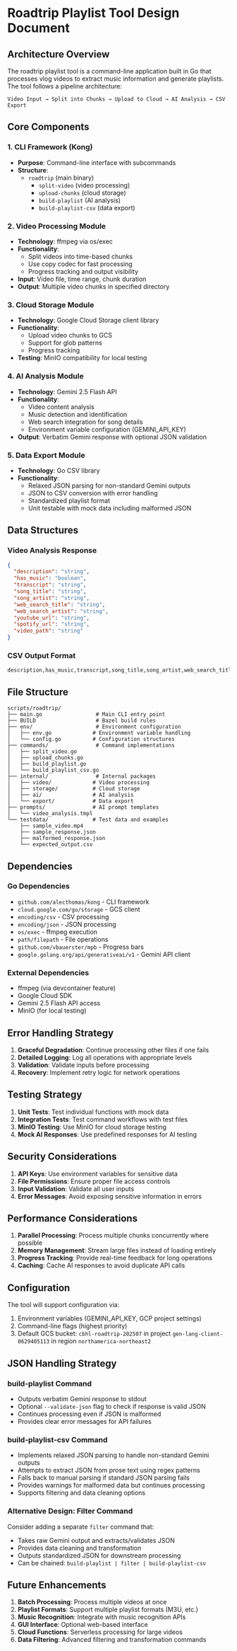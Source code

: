 # Roadtrip Playlist Tool Design Document

## Architecture Overview

The roadtrip playlist tool is a command-line application built in Go that processes vlog videos to extract music information and generate playlists. The tool follows a pipeline architecture:

```
Video Input → Split into Chunks → Upload to Cloud → AI Analysis → CSV Export
```

## Core Components

### 1. CLI Framework (Kong)
- **Purpose**: Command-line interface with subcommands
- **Structure**: 
  - `roadtrip` (main binary)
    - `split-video` (video processing)
    - `upload-chunks` (cloud storage)
    - `build-playlist` (AI analysis)
    - `build-playlist-csv` (data export)

### 2. Video Processing Module
- **Technology**: ffmpeg via os/exec
- **Functionality**: 
  - Split videos into time-based chunks
  - Use copy codec for fast processing
  - Progress tracking and output visibility
- **Input**: Video file, time range, chunk duration
- **Output**: Multiple video chunks in specified directory

### 3. Cloud Storage Module
- **Technology**: Google Cloud Storage client library
- **Functionality**:
  - Upload video chunks to GCS
  - Support for glob patterns
  - Progress tracking
- **Testing**: MinIO compatibility for local testing

### 4. AI Analysis Module
- **Technology**: Gemini 2.5 Flash API
- **Functionality**:
  - Video content analysis
  - Music detection and identification
  - Web search integration for song details
  - Environment variable configuration (GEMINI_API_KEY)
- **Output**: Verbatim Gemini response with optional JSON validation

### 5. Data Export Module
- **Technology**: Go CSV library
- **Functionality**:
  - Relaxed JSON parsing for non-standard Gemini outputs
  - JSON to CSV conversion with error handling
  - Standardized playlist format
  - Unit testable with mock data including malformed JSON

## Data Structures

### Video Analysis Response
```json
{
  "description": "string",
  "has_music": "boolean",
  "transcript": "string",
  "song_title": "string",
  "song_artist": "string",
  "web_search_title": "string",
  "web_search_artist": "string",
  "youtube_url": "string",
  "spotify_url": "string",
  "video_path": "string"
}
```

### CSV Output Format
```csv
description,has_music,transcript,song_title,song_artist,web_search_title,web_search_artist,youtube_url,spotify_url,video_path
```

## File Structure
```
scripts/roadtrip/
├── main.go                 # Main CLI entry point
├── BUILD                   # Bazel build rules
├── env/                    # Environment configuration
│   ├── env.go             # Environment variable handling
│   └── config.go          # Configuration structures
├── commands/               # Command implementations
│   ├── split_video.go
│   ├── upload_chunks.go
│   ├── build_playlist.go
│   └── build_playlist_csv.go
├── internal/               # Internal packages
│   ├── video/             # Video processing
│   ├── storage/           # Cloud storage
│   ├── ai/                # AI analysis
│   └── export/            # Data export
├── prompts/               # AI prompt templates
│   └── video_analysis.tmpl
└── testdata/              # Test data and examples
    ├── sample_video.mp4
    ├── sample_response.json
    ├── malformed_response.json
    └── expected_output.csv
```

## Dependencies

### Go Dependencies
- `github.com/alecthomas/kong` - CLI framework
- `cloud.google.com/go/storage` - GCS client
- `encoding/csv` - CSV processing
- `encoding/json` - JSON processing
- `os/exec` - ffmpeg execution
- `path/filepath` - File operations
- `github.com/vbauerster/mpb` - Progress bars
- `google.golang.org/api/generativeai/v1` - Gemini API client

### External Dependencies
- ffmpeg (via devcontainer feature)
- Google Cloud SDK
- Gemini 2.5 Flash API access
- MinIO (for local testing)

## Error Handling Strategy

1. **Graceful Degradation**: Continue processing other files if one fails
2. **Detailed Logging**: Log all operations with appropriate levels
3. **Validation**: Validate inputs before processing
4. **Recovery**: Implement retry logic for network operations

## Testing Strategy

1. **Unit Tests**: Test individual functions with mock data
2. **Integration Tests**: Test command workflows with test files
3. **MinIO Testing**: Use MinIO for cloud storage testing
4. **Mock AI Responses**: Use predefined responses for AI testing

## Security Considerations

1. **API Keys**: Use environment variables for sensitive data
2. **File Permissions**: Ensure proper file access controls
3. **Input Validation**: Validate all user inputs
4. **Error Messages**: Avoid exposing sensitive information in errors

## Performance Considerations

1. **Parallel Processing**: Process multiple chunks concurrently where possible
2. **Memory Management**: Stream large files instead of loading entirely
3. **Progress Tracking**: Provide real-time feedback for long operations
4. **Caching**: Cache AI responses to avoid duplicate API calls

## Configuration

The tool will support configuration via:
1. Environment variables (GEMINI_API_KEY, GCP project settings)
2. Command-line flags (highest priority)
3. Default GCS bucket: `cbhl-roadtrip-202507` in project `gen-lang-client-0629405113` in region `northamerica-northeast2`

## JSON Handling Strategy

### build-playlist Command
- Outputs verbatim Gemini response to stdout
- Optional `--validate-json` flag to check if response is valid JSON
- Continues processing even if JSON is malformed
- Provides clear error messages for API failures

### build-playlist-csv Command
- Implements relaxed JSON parsing to handle non-standard Gemini outputs
- Attempts to extract JSON from prose text using regex patterns
- Falls back to manual parsing if standard JSON parsing fails
- Provides warnings for malformed data but continues processing
- Supports filtering and data cleaning options

### Alternative Design: Filter Command
Consider adding a separate `filter` command that:
- Takes raw Gemini output and extracts/validates JSON
- Provides data cleaning and transformation
- Outputs standardized JSON for downstream processing
- Can be chained: `build-playlist | filter | build-playlist-csv`

## Future Enhancements

1. **Batch Processing**: Process multiple videos at once
2. **Playlist Formats**: Support multiple playlist formats (M3U, etc.)
3. **Music Recognition**: Integrate with music recognition APIs
4. **GUI Interface**: Optional web-based interface
5. **Cloud Functions**: Serverless processing for large videos
6. **Data Filtering**: Advanced filtering and transformation commands